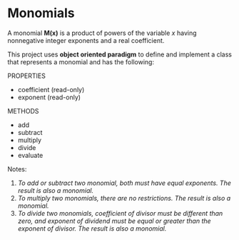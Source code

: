 # Monomials

A monomial **M(x)** is a product of powers of the variable *x* having nonnegative integer exponents and a real coefficient.

This project uses **object oriented paradigm** to define and implement a class that represents a monomial and has the following:
    
PROPERTIES
* coefficient (read-only)
* exponent (read-only)

METHODS
* add
* subtract
* multiply
* divide
* evaluate

Notes:
1. *To add or subtract two monomial, both must have equal exponents. The result is also a monomial.*
2. *To multiply two monomials, there are no restrictions. The result is also a monomial.*
3. *To divide two monomials, coefficient of divisor must be different than zero, and exponent of dividend must be equal or greater than the exponent of divisor. The result is also a monomial.*
